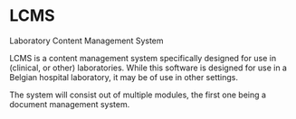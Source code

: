 # LCMS
Laboratory Content Management System

LCMS is a content management system specifically designed for use in (clinical, or other) laboratories.
While this software is designed for use in a Belgian hospital laboratory, it may be of use in other settings. 

The system will consist out of multiple modules, the first one being a document management system.


      
      
      
